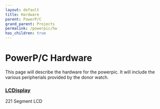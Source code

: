 ```yaml
---
layout: default
title: Hardware
parent: PowerP/C
grand_parent: Projects
permalink: /powerpic/hw
has_children: true
---
```


# PowerP/C Hardware
This page will describe the hardware for the powerpic. It will include the various peripherials provided by the donor watch.

### [LCDisplay](lcd.html)
221 Segment LCD